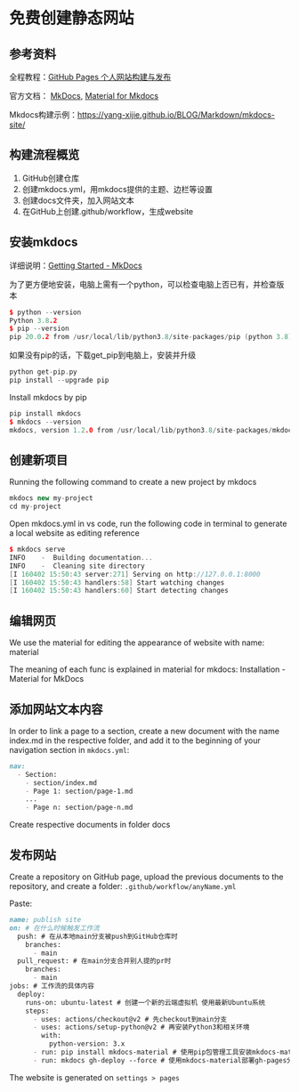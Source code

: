 # 免费创建静态网站

## 参考资料

全程教程：[GitHub Pages 个人网站构建与发布](https://www.bilibili.com/video/BV1hL4y1w72r/?spm_id_from=333.337.search-card.all.click&vd_source=81f507780c5f3724647df2b527363b64)

官方文档： [MkDocs](https://www.mkdocs.org/), [Material for Mkdocs](https://squidfunk.github.io/mkdocs-material/)

Mkdocs构建示例：<https://yang-xijie.github.io/BLOG/Markdown/mkdocs-site/>

## 构建流程概览

1. GitHub创建仓库
2. 创建mkdocs.yml，用mkdocs提供的主题、边栏等设置
3. 创建docs文件夹，加入网站文本
4. 在GitHub上创建.github/workflow，生成website

## 安装mkdocs

详细说明：[Getting Started - MkDocs](https://www.mkdocs.org/getting-started/#installation)

为了更方便地安装，电脑上需有一个python，可以检查电脑上否已有，并检查版本

```cpp
$ python --version
Python 3.8.2
$ pip --version
pip 20.0.2 from /usr/local/lib/python3.8/site-packages/pip (python 3.8)
```
如果没有pip的话，下载get_pip到电脑上，安装并升级

```cpp
python get-pip.py
pip install --upgrade pip
```

Install mkdocs by pip

```cpp
pip install mkdocs
$ mkdocs --version
mkdocs, version 1.2.0 from /usr/local/lib/python3.8/site-packages/mkdocs (Python 3.8)
```

## 创建新项目

Running the following command to create a new project by mkdocs

```cpp
mkdocs new my-project
cd my-project
```

Open mkdocs.yml in vs code, run the following code in terminal to generate a local website as editing reference

```cpp
$ mkdocs serve
INFO    -  Building documentation...
INFO    -  Cleaning site directory
[I 160402 15:50:43 server:271] Serving on http://127.0.0.1:8000
[I 160402 15:50:43 handlers:58] Start watching changes
[I 160402 15:50:43 handlers:60] Start detecting changes
```

## 编辑网页

We use the material for editing the appearance of website with name: material

The meaning of each func is explained in material for mkdocs: Installation - Material for MkDocs

## 添加网站文本内容

In order to link a page to a section, create a new document with the name index.md in the respective folder, and add it to the beginning of your navigation section in `mkdocs.yml`:

```markdown
nav:
  - Section:
    - section/index.md
    - Page 1: section/page-1.md
    ...
    - Page n: section/page-n.md
```

Create respective documents in folder docs

## 发布网站

Create a repository on GitHub page, upload the previous documents to the repository, and create a folder: `.github/workflow/anyName.yml`

Paste:

```markdown
name: publish site
on: # 在什么时候触发工作流
  push: # 在从本地main分支被push到GitHub仓库时
    branches:
      - main
  pull_request: # 在main分支合并别人提的pr时
    branches:
      - main
jobs: # 工作流的具体内容
  deploy:
    runs-on: ubuntu-latest # 创建一个新的云端虚拟机 使用最新Ubuntu系统
    steps:
      - uses: actions/checkout@v2 # 先checkout到main分支
      - uses: actions/setup-python@v2 # 再安装Python3和相关环境
        with:
          python-version: 3.x
      - run: pip install mkdocs-material # 使用pip包管理工具安装mkdocs-material
      - run: mkdocs gh-deploy --force # 使用mkdocs-material部署gh-pages分支
```

The website is generated on `settings > pages`